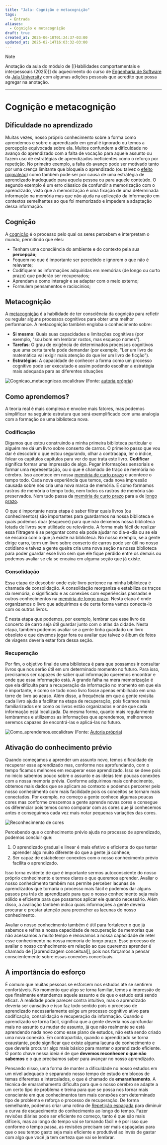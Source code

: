 ```yaml
---
title: "Jala: Cognição e metacognição"
tags:
  - Entrada
aliases:
  - Cognição e metacognição
draft: true
created_at: 2025-06-10T01:24:37-03:00
updated_at: 2025-02-14T16:03:32-03:00
---
```


> [!note]
> Anotação da aula do módulo de [[Habilidades comportamentais e interpessoais (2025)]] do aquecimento do  curso de [Engenharia de Software](../../../05/07/entrada/Jala_University-Engenharia_de_Software.md) da [Jala University](../../../05/07/entrada/Jala%20University.md) com algumas adições pessoais que acredito que possa agregar na anotação.

---

# Cognição e metacognição
## Dificuldade no aprendizado
Muitas vezes, nosso próprio conhecimento sobre a forma como aprendemos e sobre o aprendizado em geral é ignorado ou temos a percepção equivocada sobre ela. Muitos confundem a dificuldade no avanço do aprendizado com a falta de vocação para aquele assunto ou fazem uso de estratégias de aprendizados ineficientes como o reforço por repetição. No primeiro exemplo, a falta do avanço pode ser motivado tanto por uma crença limitante que bloqueia o aprendizado (ou talvez o [efeito pigmaleão](../atomo/Efeito_pigmaleao.md)) como também pode ser por causa de uma estratégia de aprendizado inadequado para aquela pessoa ou para aquele conteúdo. O segundo exemplo é um erro clássico de confundir a memorização com o aprendizado, visto que a memorização é uma fixação de uma determinada informação na memória mas que não ajuda na aplicação da informação em contextos semelhantes ao que foi memorizado e impedem a adaptação dessa informação.

## Cognição
A [cognição](../../17/atomo/Cognicao.md) é o processo pelo qual os seres percebem e interpretam o mundo, permitindo que eles: 
 - Tenham uma consciência do ambiente e do contexto pela sua **percepção**;
 - Foquem no que é importante ser percebido e ignorem o que não é relevante;
 - Codifiquem as informações adquiridas em memórias (de longo ou curto prazo) que poderão ser recuperados;
 - Aprendam a como interagir e se adaptar com o meio externo;
 - Formulem pensamentos e raciocínios;

## Metacognição
A [metacognição](../../17/atomo/Metacognicao.md) é a habilidade de ter consciência da cognição para refletir ou regular alguns processos cognitivos para obter uma melhor performance. A metacognição também engloba o conhecimento sobre:
 - **Si mesmo**: Quais suas capacidades e limitações cognitivas (por exemplo, "sou bom em lembrar rostos, mas esqueço nomes").
 - **Tarefas**: O grau de exigência de determinados processos cognitivos que uma certa tarefa pode demandar (por exemplo, "Ler um livro de matemática vai exigir mais atenção do que ler um livro de ficção").
 - **Estratégias**: A capacidade de conhecer a forma como um processo cognitivo pode ser executado e assim podendo escolher a estratégia mais adequada para as diferentes situações

![Cognicao_metacognicao.excalidraw](../../../../../../Excalidraw/Cognicao_metacognicao.excalidraw.svg)
(Fonte: [autoria própria](../../../../../../Excalidraw/Cognicao_metacognicao.excalidraw.md))
## Como aprendemos?
A teoria real é mais complexa e envolve mais fatores, mas podemos simplificar na seguinte estrutura que será exemplificado com uma analogia com a formação de uma biblioteca nova. 

### Codificação
Digamos que estou construindo a minha primeira biblioteca particular e alguém me dá um livro sobre conserto de carros. O primeiro passo que vou dar é descobrir o que estou segurando, olhar a contracapa, ler o índice, folear os capítulos capítulos para ver do que trata este livro. **Codificar** significa formar uma impressão de algo. Pegar informações sensoriais e formar uma representação, ou o que é chamado de traço de memória no cérebro. Isso acontece em nossa [memória de curto prazo](content/notas/2024/07/12/atomo/Memoria_de_curto_prazo.md) e acontece o tempo todo. Cada nova experiência que temos, cada nova impressão causada sobre nós cria uma nova marca de memória. E como formamos rastros de memória o tempo todo, nem todos os rastros de memória são preservados. Nem tudo passa da [memória de curto prazo](content/notas/2024/07/12/atomo/Memoria_de_curto_prazo.md) para a de [longo prazo](content/notas/2024/07/08/atomo/Memoria_de_longo_prazo.md).

O que é importante nesta etapa é saber filtrar quais livros (ou conhecimentos) são importantes para guardarmos na nossa biblioteca e quais podemos doar (esquecer) para que não deixemos nossa biblioteca lotada de livros sem utilidade ou relevância. A forma mais fácil de realizar essa filtragem é se perguntar como ela pode ajudar no dia-a-dia ou se ela se encaixa com o que já existe na biblioteca. No nosso exemplo, se a gente dirige carro, term um livro sobre conserto de carros pode ser útil no nosso cotidiano e talvez a gente queira cria uma nova seção na nossa biblioteca para poder guardar esse livro sem que ele fique perdido entre os demais ou podemos avaliar se ela se encaixa em alguma seção que já existe.

### Consolidação
Essa etapa de descobrir onde este livro pertence na minha biblioteca é chamada de consolidação. A consolidação reorganiza e estabiliza os traços da memória, o significado e as conexões com experiências passadas e outros conhecimentos na [memória de longo prazo](content/notas/2024/07/08/atomo/Memoria_de_longo_prazo.md). Nesta etapa é onde organizamos o livro que adquirimos e de certa forma vamos conecta-lo com os outros livros.

É nesta etapa que podemos, por exemplo, lembrar que esse livro de concerto de carro seja útil guardar junto com o atlas da cidade. Nesta etapa, também podemos avaliar se a gente tinha guardado um livro obsoleto e que devemos jogar fora ou avaliar que talvez o álbum de fotos de viagens deveria estar fora dessa seção.

### Recuperação
Por fim, o objetivo final de uma biblioteca é para que possamos ir consultar livros que nos serão útil em um determinado momento no futuro. Para isso, precisamos ser capazes de saber qual informação queremos encontrar e onde que essa informação está. A grande falha na mera memorização é que ela dificulta para a recuperação da informação no momento em que ela é importante, é como se todo novo livro fosse apenas embilhado em uma torre de livro ao acaso. Além disso, a frequência em que a gente revisita cada livro ajuda a facilitar na etapa de recuperação, pois ficamos mais familiarizados em como os livros estão organizados e onde que cada informação está localizada. Da mesma forma, quanto mais regularmente lembrarmos e utilizemos as informações que aprendemos, melhoremos seremos capazes de encontrá-las e aplicá-las no futuro. 

![Como_aprendemos.excalidraw](../../../../../../Excalidraw/Como_aprendemos.excalidraw.svg)
(Fonte: [Autoria própria](../../../../../../Excalidraw/Como_aprendemos.excalidraw.md))


## Ativação do conhecimento prévio
Quando começamos a aprender um assunto novo, temos dificuldade de recuperar esse aprendizado mas, conforme nos aprofundando, com o tempo ficamos melhores em recuperar esse aprendizado. Isso se deve pois no inicio sabemos pouco sobre o assunto e as ideias tem poucas conexões com a nossa memoria prévia. Conforme adquirimos mais conhecimento, obtemos mais dados que se aplicam ao contexto e podemos percorrer pelo nosso conhecimento com mais facilidade pois os conceitos se tornam mais conectados. Por exemplo, no começo a gente conhece algumas poucas cores mas conforme crescemos a gente aprende novas cores e consegue os diferenciar pois temos como comparar com as cores que já conhecemos antes e conseguimos cada vez mais notar pequenas variações das cores.

![Reconhecimento de cores](../../../../../assets/images/2025/Reconhecimento_cores.webp.webp)

Percebendo que o conhecimento prévio ajuda no processo de aprendizado, podemos concluir que:
1. O aprendizado gradual e linear é mais efetivo e eficiente do que tentar aprender algo muito diferente do que a gente já conhece;
2. Ser capaz de estabelecer conexões com o nosso conhecimento prévio facilita o aprendizado.

Isso torna evidente de que é importante sermos autoconsciente do nosso próprio conhecimento e termos claros o que queremos aprender. Avaliar o nosso conhecimento também nos permite perceber lacunas de aprendizados que tornaria o processo mais fácil e podemos dar alguns passos pra trás do aprendizado para que o nosso conhecimento seja mais sólido e eficiente para que possamos aplicar ele quando necessário. Além disso, a avaliação também indica quais informações a gente deveria procurar e prestar atenção para preencher as lacunas do nosso conhecimento.

Avaliar o nosso conhecimento também é útil para fortalecer o que já sabemos e refina a nossa capacidade de recuperação de memorias que não acessamos a muito tempo e renovamos a nossa capacidade de reter esse conhecimento na nossa memoria de longo prazo. Esse processo de avaliar o nosso conhecimento em relação ao que queremos aprender é chamado de [[aprendizagem conceitual]], pois nos forçamos a pensar conscientemente sobre essas conexões conceituais.

## A importância do esforço
É comum que muitas pessoas se esforcem nos estudos até se sentirem confortáveis. No momento que algo se torna familiar, temos a impressão de que finalmente entendemos aquele assunto e de que o estudo está sendo eficaz. A realidade pode parecer contra intuitivo, mas o aprendizado deveria ser cansativo e isso faz todo sentido pois o processo de aprendizado necessariamente exige um processo cognitivo ativo para codificação, consolidação e recuperação da informação. Quando o aprendizado se torna fácil, significa que a gente deveria nos aprofundar mais no assunto ou mudar de assunto, já que não realmente se está aprendendo nada novo como esse plano de estudos, não está sendo criado uma nova conexão. Em contrapartida, quando o aprendizado se torna exaustante, pode significar que existe alguma lacuna de conhecimento e que deveria procurar algo mais básico para manter o aprendizado eficiente. O ponto chave nessa ideia é de que **devemos reconhecer o que não sabemos** e o que precisamos saber para avançar no nosso aprendizado.

Pensando nisso, uma forma de manter a dificuldade no nosso estudos em um nível adequado é separando nosso tempo de estudo em blocos de temas diferentes e intercalados, o que é chamado de **emaranhamento**. A técnica de emaranhamento dificulta para que o nosso cérebro se adapte a um certo tipo de problema e treina para que se possa nos tornar mais consciente em que conhecimentos tem mais conexões com determinado tipo de problema e reforça o processo de recuperação. De forma semelhante, podemos criar uma rotina de [Repetição espaçada](../../../../2024/07/08/atomo/Repeticao_espacada.md) para diminuir a curva de esquecimento do conhecimento ao longo do tempo. Fazer revisões diárias pode ser eficiente no começo, tanto é que são mais difíceis, mas ao longo do tempo vai se tornando fácil e é por isso que conforme o tempo passa, as revisões precisam ser mais espaçadas para que o seu tempo gasto seja mais eficiente e produtível ao invés de gastar com algo que você já tem certeza que vai se lembrar. 